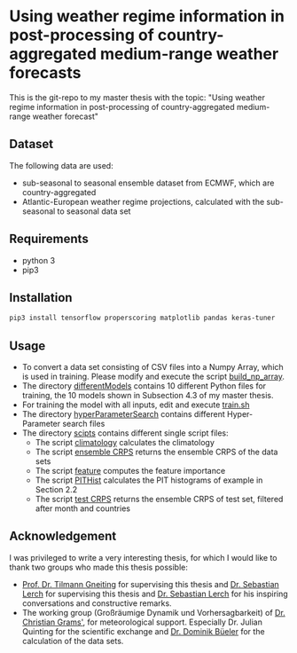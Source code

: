 # Using weather regime information in post-processing of country-aggregated medium-range weather forecasts


This is the git-repo to my master thesis with the topic: "Using weather regime information in post-processing of country-aggregated medium-range weather forecast"

## Dataset
The following data are used:
- sub-seasonal to seasonal ensemble dataset from ECMWF, which are country-aggregated
- Atlantic-European weather regime projections, calculated with the sub-seasonal to seasonal data set


## Requirements

- python 3
- pip3

## Installation

```bash
pip3 install tensorflow properscoring matplotlib pandas keras-tuner
```

## Usage
- To convert a data set consisting of CSV files into a Numpy Array, which is used in training. Please modify and execute the script [build_np_array](build_np_array.sh). 
- The directory [differentModels](/differentModels) contains 10 different Python files for training, the 10 models shown in Subsection 4.3 of my master thesis.
- For training the model with all inputs, edit and execute [train.sh](/train.sh)
- The directory [hyperParameterSearch](/hyperParameterSearch) contains different Hyper-Parameter search files
- The directory [scipts](/scipts) contains different single script files:
  - The script [climatology](/scipts/climatology.py) calculates the climatology
  - The script [ensemble CRPS](/scripts/ensemble_CRPS.py) returns the ensemble CRPS of the data sets
  - The script [feature](/scripts/feature.py) computes the feature importance
  - The script [PITHist](/scripts/PITHist.py) calculates the PIT histograms of example in Section 2.2
  - The script [test CRPS](/scripts/test_CRPS.py) returns the ensemble CRPS of test set, filtered after month and countries


## Acknowledgement
I was privileged to write a very interesting thesis, for which I would like to thank two groups who made this thesis possible:
- [Prof. Dr. Tilmann Gneiting](https://www.math.kit.edu/stoch/~gneiting/en) for supervising this thesis and [Dr. Sebastian Lerch](https://www.math.kit.edu/stoch/~lerch/de) for supervising this thesis and [Dr. Sebastian Lerch](https://www.math.kit.edu/stoch/~lerch/de) for his inspiring conversations and constructive remarks.
- The working group (Großräumige Dynamik und Vorhersagbarkeit) of [Dr. Christian Grams'](https://www.imk-tro.kit.edu/14_7356.php), for meteorological support. Especially Dr. Julian Quinting for the scientific exchange and [Dr. Dominik Büeler](https://www.imk-tro.kit.edu/14_7600.php) for the calculation of the data sets.
